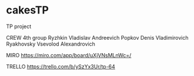 # cakesTP
TP project

CREW
4th group
Ryzhkin Vladislav Andreevich
Popkov Denis Vladimirovich
Ryakhovsky Vsevolod Alexandrovich

MIRO
https://miro.com/app/board/uXjVNsMLnWc=/

TRELLO
https://trello.com/b/ySzYx3Ur/tp-64
